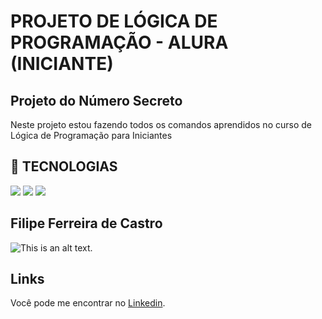 <h1> PROJETO DE LÓGICA DE PROGRAMAÇÃO - ALURA (INICIANTE)</h1>

<h2> Projeto do Número Secreto</h2>

<p> Neste projeto estou fazendo todos os comandos aprendidos no curso de Lógica de Programação para Iniciantes</p>


## 🚀 TECNOLOGIAS

  <img src="https://img.shields.io/badge/HTML-239120?style=for-the-badge&logo=html5&logoColor=white">
  <img src="https://img.shields.io/badge/CSS-239120?&style=for-the-badge&logo=css3&logoColor=white">
  <img src="https://img.shields.io/badge/JavaScript-F7DF1E?style=for-the-badge&logo=javascript&logoColor=black">

## Filipe Ferreira de Castro

![This is an alt text.](https://media.licdn.com/dms/image/D4D03AQHCjiPeFDLmHQ/profile-displayphoto-shrink_200_200/0/1720067741072?e=1726099200&v=beta&t=NHbc3D9zyX9G-PimItD_6lRUsMVfrmTRQEeFQidc9Zo "Minha Foto")

## Links

Você pode me encontrar no [Linkedin](https://www.linkedin.com/in/filipecastroadv/).
